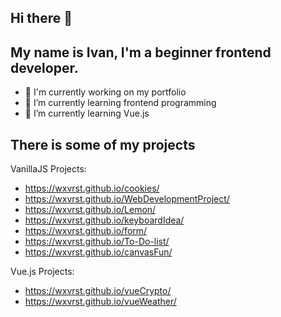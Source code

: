 ## Hi there 👋
## My name is Ivan, I'm a beginner frontend developer.

- 🔭 I'm currently working on my portfolio
- 🌱 I’m currently learning frontend programming
- 🌱 I’m currently learning Vue.js

## There is some of my projects

VanillaJS Projects:
  - https://wxvrst.github.io/cookies/
  - https://wxvrst.github.io/WebDevelopmentProject/
  - https://wxvrst.github.io/Lemon/
  - https://wxvrst.github.io/keyboardIdea/
  - https://wxvrst.github.io/form/
  - https://wxvrst.github.io/To-Do-list/
  - https://wxvrst.github.io/canvasFun/

Vue.js Projects:
  - https://wxvrst.github.io/vueCrypto/
  - https://wxvrst.github.io/vueWeather/
